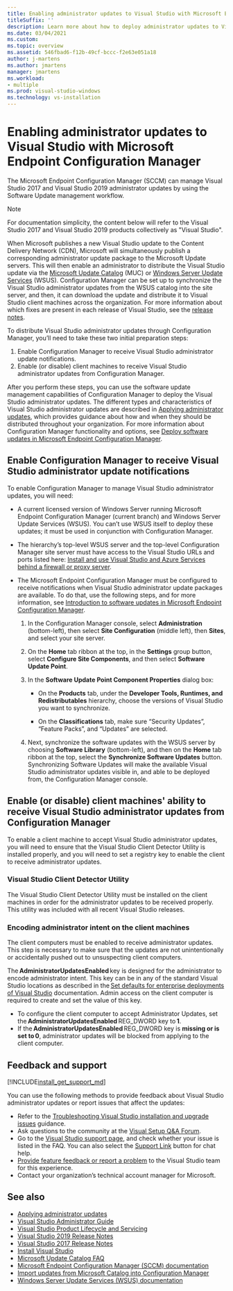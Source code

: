 ```yaml
---
title: Enabling administrator updates to Visual Studio with Microsoft Endpoint Configuration Manager
titleSuffix: ''
description: Learn more about how to deploy administrator updates to Visual Studio.
ms.date: 03/04/2021
ms.custom: 
ms.topic: overview
ms.assetid: 546fbad6-f12b-49cf-bccc-f2e63e051a18
author: j-martens
ms.author: jmartens
manager: jmartens
ms.workload:
- multiple
ms.prod: visual-studio-windows
ms.technology: vs-installation
---
```

# Enabling administrator updates to Visual Studio with Microsoft Endpoint Configuration Manager

The Microsoft Endpoint Configuration Manager (SCCM) can manage Visual Studio 2017 and Visual Studio 2019 administrator updates by using the Software Update management workflow.

> [!NOTE]
> For documentation simplicity, the content below will refer to the Visual Studio 2017 and Visual Studio 2019 products collectively as "Visual Studio".

When Microsoft publishes a new Visual Studio update to the Content Delivery Network (CDN), Microsoft will simultaneously publish a corresponding administrator update package to the Microsoft Update servers. This will then enable an administrator to distribute the Visual Studio update via the [Microsoft Update Catalog](https://www.catalog.update.microsoft.com/Home.aspx) (MUC) or [Windows Server Update Services](https://docs.microsoft.com/windows-server/administration/windows-server-update-services/get-started/windows-server-update-services-wsus) (WSUS). Configuration Manager can be set up to synchronize the Visual Studio administrator updates from the WSUS catalog into the site server, and then, it can download the update and distribute it to Visual Studio client machines across the organization. For more information about which fixes are present in each release of Visual Studio, see the [release notes](https://docs.microsoft.com/visualstudio/releases/2019/release-notes). 

To distribute Visual Studio administrator updates through Configuration Manager, you’ll need to take these two initial preparation steps: 
1. Enable Configuration Manager to receive Visual Studio administrator update notifications. 
2. Enable (or disable) client machines to receive Visual Studio administrator updates from Configuration Manager.

After you perform these steps, you can use the software update management capabilities of Configuration Manager to deploy the Visual Studio administrator updates. The different types and characteristics of Visual Studio administrator updates are described in [Applying administrator updates](../install/applying-administrator-updates.md), which provides guidance about how and when they should be distributed throughout your organization. For more information about Configuration Manager functionality and options, see [Deploy software updates in Microsoft Endpoint Configuration Manager](https://docs.microsoft.com/mem/configmgr/sum/deploy-use/deploy-software-updates). 

## Enable Configuration Manager to receive Visual Studio administrator update notifications 

To enable Configuration Manager to manage Visual Studio administrator updates, you will need: 

* A current licensed version of Windows Server running Microsoft Endpoint Configuration Manager (current branch) and Windows Server Update Services (WSUS). You can’t use WSUS itself to deploy these updates; it must be used in conjunction with Configuration Manager. 

* The hierarchy’s top-level WSUS server and the top-level Configuration Manager site server must have access to the Visual Studio URLs and ports listed here: [Install and use Visual Studio and Azure Services behind a firewall or proxy server](../install/install-and-use-visual-studio-behind-a-firewall-or-proxy-server.md).  

* The Microsoft Endpoint Configuration Manager must be configured to receive notifications when Visual Studio administrator update packages are available.  To do that, use the following steps, and for more information, see [Introduction to software updates in Microsoft Endpoint Configuration Manager](https://docs.microsoft.com/mem/configmgr/sum/understand/software-updates-introduction).

  1. In the Configuration Manager console, select **Administration** (bottom-left), then select **Site Configuration** (middle left), then **Sites**, and select your site server. 

  2. On the **Home** tab ribbon at the top, in the **Settings** group button, select **Configure Site Components**, and then select **Software Update Point**. 

  3. In the **Software Update Point Component Properties** dialog box: 

        * On the **Products** tab, under the **Developer Tools, Runtimes, and Redistributables** hierarchy, choose the versions of Visual Studio you want to synchronize.   

        * On the **Classifications** tab, make sure “Security Updates”, “Feature Packs”, and “Updates” are selected.   

  4. Next, synchronize the software updates with the WSUS server by choosing **Software Library** (bottom-left), and then on the **Home** tab ribbon at the top, select the **Synchronize Software Updates** button. Synchronizing Software Updates will make the available Visual Studio administrator updates visible in, and able to be deployed from, the Configuration Manager console.   

## Enable (or disable) client machines' ability to receive Visual Studio administrator updates from Configuration Manager

To enable a client machine to accept Visual Studio administrator updates, you will need to ensure that the Visual Studio Client Detector Utility is installed properly, and you will need to set a registry key to enable the client to receive administrator updates.  

### Visual Studio Client Detector Utility 

The Visual Studio Client Detector Utility must be installed on the client machines in order for the administrator updates to be received properly. This utility was included with all recent Visual Studio releases.  

### Encoding administrator intent on the client machines 

The client computers must be enabled to receive administrator updates. This step is necessary to make sure that the updates are not unintentionally or accidentally pushed out to unsuspecting client computers. 

The **AdministratorUpdatesEnabled** key is designed for the administrator to encode administrator intent. This key can be in any of the standard Visual Studio locations as described in the [Set defaults for enterprise deployments of Visual Studio](https://docs.microsoft.com/visualstudio/install/set-defaults-for-enterprise-deployments) documentation. Admin access on the client computer is required to create and set the value of this key. 

* To configure the client computer to accept Administrator Updates, set the **AdministratorUpdatesEnabled** REG_DWORD key to **1**. 
* If the **AdministratorUpdatesEnabled** REG_DWORD key is **missing or is set to 0**, administrator updates will be blocked from applying to the client computer. 

## Feedback and support
[!INCLUDE[install_get_support_md](includes/install_get_support_md.md)]

You can use the following methods to provide feedback about Visual Studio administrator updates or report issues that affect the updates:
* Refer to the [Troubleshooting Visual Studio installation and upgrade issues](../install/troubleshooting-installation-issues.md) guidance.
* Ask questions to the community at the [Visual Setup Q&A Forum](https://docs.microsoft.com/answers/topics/vs-setup.html).
* Go to the [Visual Studio support page](https://visualstudio.microsoft.com/vs/support/), and check whether your issue is listed in the FAQ.  You can also select the [Support Link](https://visualstudio.microsoft.com/vs/support/#talktous) button for chat help.
* [Provide feature feedback or report a problem](https://aka.ms/vs/wsus/feedback) to the Visual Studio team for this experience.
* Contact your organization’s technical account manager for Microsoft.

## See also
* [Applying administrator updates](../install/applying-administrator-updates.md)
* [Visual Studio Administrator Guide](../install/visual-studio-administrator-guide.md)
* [Visual Studio Product Lifecycle and Servicing](https://docs.microsoft.com/visualstudio/productinfo/vs-servicing-vs)
* [Visual Studio 2019 Release Notes](https://docs.microsoft.com/visualstudio/releases/2019/release-notes)
* [Visual Studio 2017 Release Notes](https://docs.microsoft.com/visualstudio/releasenotes/vs2017-relnotes)
* [Install Visual Studio](../install/install-visual-studio.md)
* [Microsoft Update Catalog FAQ](https://www.catalog.update.microsoft.com/faq.aspx)
* [Microsoft Endpoint Configuration Manager (SCCM) documentation](https://docs.microsoft.com/mem/configmgr)
* [Import updates from Microsoft Catalog into Configuration Manager](https://docs.microsoft.com/mem/configmgr/sum/get-started/synchronize-software-updates#import-updates-from-the-microsoft-update-catalog)
* [Windows Server Update Services (WSUS) documentation](https://docs.microsoft.com/windows-server/administration/windows-server-update-services/get-started-windows-server-update-services-wsus)
